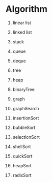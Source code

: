 # Algorithm

1. linear list

2. linked list

3. stack

4. queue

5. deque

6. tree

7. heap

8. binaryTree

9. graph

10. graphSearch

11. insertionSort

12. bubbleSort

13. selectionSort

14. shellSort

15. quickSort

16. heapSort

17. radixSort